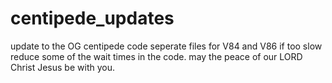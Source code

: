 # centipede_updates
update to the OG centipede code
seperate files for V84 and V86
if too slow reduce some of the wait times in the code.
may the peace of our LORD Christ Jesus be with you.
